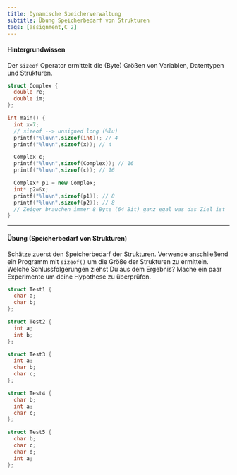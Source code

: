 ```yaml
---
title: Dynamische Speicherverwaltung
subtitle: Übung Speicherbedarf von Strukturen
tags: [assignment,C_2]
---
```


#### Hintergrundwissen

Der `sizeof` Operator ermittelt die (Byte) Größen von Variablen, Datentypen und Strukturen.

```c++
struct Complex {
  double re;
  double im;
};

int main() {
  int x=7;
  // sizeof --> unsigned long (%lu)
  printf("%lu\n",sizeof(int)); // 4
  printf("%lu\n",sizeof(x)); // 4

  Complex c;
  printf("%lu\n",sizeof(Complex)); // 16
  printf("%lu\n",sizeof(c)); // 16

  Complex* p1 = new Complex;
  int* p2=&x;
  printf("%lu\n",sizeof(p1)); // 8
  printf("%lu\n",sizeof(p2)); // 8
  // Zeiger brauchen immer 8 Byte (64 Bit) ganz egal was das Ziel ist
}
```

---

#### Übung (Speicherbedarf von Strukturen)

Schätze zuerst den Speicherbedarf der Strukturen. Verwende anschließend ein Programm mit  `sizeof()` um die Größe der Strukturen zu ermitteln. Welche Schlussfolgerungen ziehst Du aus dem Ergebnis? Mache ein paar Experimente um deine Hypothese zu überprüfen.



```c++
struct Test1 {
  char a;
  char b;
};
```

```c++
struct Test2 {
  int a;
  int b;
};
```

```c
struct Test3 {
  int a;
  char b;
  char c;
};
```

```c
struct Test4 {
  char b;
  int a;
  char c;
};
```

```c
struct Test5 {
  char b;
  char c;
  char d;
  int a;
};
```


